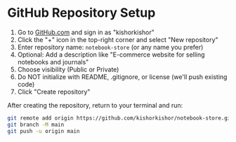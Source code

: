 # GitHub Repository Setup

1. Go to [GitHub.com](https://github.com) and sign in as "kishorkishor"
2. Click the "+" icon in the top-right corner and select "New repository"
3. Enter repository name: `notebook-store` (or any name you prefer)
4. Optional: Add a description like "E-commerce website for selling notebooks and journals"
5. Choose visibility (Public or Private)
6. Do NOT initialize with README, .gitignore, or license (we'll push existing code)
7. Click "Create repository"

After creating the repository, return to your terminal and run:

```bash
git remote add origin https://github.com/kishorkishor/notebook-store.git
git branch -M main
git push -u origin main
```
